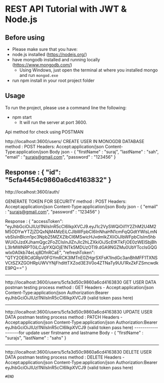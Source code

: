# REST API Tutorial with JWT & Node.js


## Before using

- Please make sure that you have:
 - node.js installed (https://nodejs.org/)
 - have mongodb installed and running locally (https://www.mongodb.com/)
   - Using Windows, just open the terminal at where you installed mongo and run `mongod.exe`
 - run npm install in your root project folder
## Usage

To run the project, please use a command line the following:
 - npm start
    - It will run the server at port 3600.
    
    
  Api method for check using POSTMAN  
  
  
http://localhost:3600/users/
CREATE USER IN MONOGDB DATABASE
method : POST 
Headers:
    Accept:application/json
	Content-Type:application/json
	Body json -
	{
	   "firstName" : "suraj",
	   "lastName" : "sah",
	   "email" : "surajs@gmail.com",
	   "password" : "123456"
	}	

Response : {
    "id": "5cfa4454c9860a6cd4163832"
}
--------------------------------------------------------------------------------------------------------------
http://localhost:3600/auth/

GENERATE TOKEN FOR SECURITY
method : POST 
Headers:
    Accept:application/json
	Content-Type:application/json
	Body json -
	{
	   "email" : "surajs@gmail.com",
	   "password" : "123456"
	}

Response : {
    "accessToken": "eyJhbGciOiJIUzI1NiIsInR5cCI6IkpXVCJ9.eyJ1c2VySWQiOiI1Y2ZhM2U4M2M5ODYwYTZjZDQxNjM4MzEiLCJlbWFpbCI6InNhaHN1cmFqQGdtYWlsLmNvbSIsInBlcm1pc3Npb25MZXZlbCI6MSwicHJvdmlkZXIiOiJlbWFpbCIsIm5hbWUiOiJzdXJhamQgc2FoZCIsInJlZnJlc2hLZXkiOiJScEtKTkFjOE0zWElSbjBhL3IrMWNRPT0iLCJpYXQiOjE1NTk5MDUzOTl9.dGA9NGZMu0UbYTccIsGQGwIx0A0kb74eLsj8DfnRCaE",
    "refreshToken": "QTY2OERCdGRpV0FGYmRCK3lMTnE0ZHgrSXFsK1lndGc3anBhMFF1TXNSVCtSZXZGOHRpUWVYNjFhdittTXZod3E3V0o4ZTNaTy9UU1RxZkFZSmcwdkE9PQ=="
}

--------------------------------------------------------------------------------------------------------------
http://localhost:3600/users/5cfa3d50c9860a6cd4163830
GET USER DATA
	postman testing process
	method : GET
	Headers -
	Accept:application/json
	Content-Type:application/json
	Authorization:Bearer eyJhbGciOiJIUzI1NiIsInR5cCI6IkpXVCJ9   (valid token pass here)

--------------------------------------------------------------------------------------------------------------
http://localhost:3600/users/5cfa3d50c9860a6cd4163830
	UPDATE USER DATA
	postman testing process
	method : PATCH
	Headers -
	Accept:application/json
	Content-Type:application/json
	Authorization:Bearer eyJhbGciOiJIUzI1NiIsInR5cCI6IkpXVCJ9   (valid token pass here)
	-------------------for update user firstname and lastname 
	Body - {
	"firstName" : "surajs",
	"lastName" : "sahs"
}

--------------------------------------------------------------------------------------------------------------
http://localhost:3600/users/5cfa3d50c9860a6cd4163830
	DELETE USER DATA
	postman testing process
	method : DELETE
	Headers -
	Accept:application/json
	Content-Type:application/json
	Authorization:Bearer eyJhbGciOiJIUzI1NiIsInR5cCI6IkpXVCJ9   (valid token pass here)


	#END 
